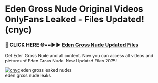 # Eden Gross Nude Original Videos 0nlyFans Leaked - Files Updated! (cnyc)

<h3>🔴 CLICK HERE 🌐==►► <a href="https://tinyurl.com/5h6xmrr3" rel="nofollow">Eden Gross Nude Updated Files</a></h3>

Get Eden Gross Nude and all content. Now you can access all videos and pictures of Eden Gross Nude. New Updated Files 2025!

[![cnyc](https://i.imgur.com/KVD873Z.gif)](https://tinyurl.com/5h6xmrr3)
eden gross leaked nudes<br>
eden gross nude leaks